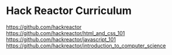 # Hack Reactor Curriculum

https://github.com/hackreactor
https://github.com/hackreactor/html_and_css_101
https://github.com/hackreactor/javascript_101
https://github.com/hackreactor/introduction_to_computer_science

